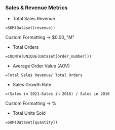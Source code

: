### Sales & Revenue Metrics

- Total Sales Revenue
```
=SUM(Dataset[revenue])
```
Custom Formatting -> $0.00,,"M"

- Total Orders
```
=COUNTA(UNIQUE(Dataset[order_number]))
```

- Average Order Value (AOV)
```
=Total Sales Revenue/ Total Orders
```

- Sales Growth Rate
```
=(Sales in 2021−Sales in 2016) / Sales in 2016
```
Custom Formatting -> %

- Total Units Sold
```
=SUM(Dataset[quantity])
```
